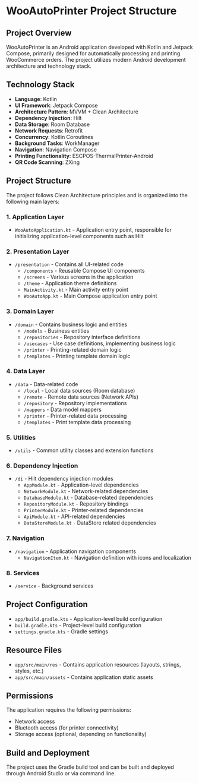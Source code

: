 # WooAutoPrinter Project Structure

## Project Overview
WooAutoPrinter is an Android application developed with Kotlin and Jetpack Compose, primarily designed for automatically processing and printing WooCommerce orders. The project utilizes modern Android development architecture and technology stack.

## Technology Stack
- **Language**: Kotlin
- **UI Framework**: Jetpack Compose
- **Architecture Pattern**: MVVM + Clean Architecture
- **Dependency Injection**: Hilt
- **Data Storage**: Room Database
- **Network Requests**: Retrofit
- **Concurrency**: Kotlin Coroutines
- **Background Tasks**: WorkManager
- **Navigation**: Navigation Compose
- **Printing Functionality**: ESCPOS-ThermalPrinter-Android
- **QR Code Scanning**: ZXing

## Project Structure
The project follows Clean Architecture principles and is organized into the following main layers:

### 1. Application Layer
- `WooAutoApplication.kt` - Application entry point, responsible for initializing application-level components such as Hilt

### 2. Presentation Layer
- `/presentation` - Contains all UI-related code
  - `/components` - Reusable Compose UI components
  - `/screens` - Various screens in the application
  - `/theme` - Application theme definitions
  - `MainActivity.kt` - Main activity entry point
  - `WooAutoApp.kt` - Main Compose application entry point

### 3. Domain Layer
- `/domain` - Contains business logic and entities
  - `/models` - Business entities
  - `/repositories` - Repository interface definitions
  - `/usecases` - Use case definitions, implementing business logic
  - `/printer` - Printing-related domain logic
  - `/templates` - Printing template domain logic

### 4. Data Layer
- `/data` - Data-related code
  - `/local` - Local data sources (Room database)
  - `/remote` - Remote data sources (Network APIs)
  - `/repository` - Repository implementations
  - `/mappers` - Data model mappers
  - `/printer` - Printer-related data processing
  - `/templates` - Print template data processing

### 5. Utilities
- `/utils` - Common utility classes and extension functions

### 6. Dependency Injection
- `/di` - Hilt dependency injection modules
  - `AppModule.kt` - Application-level dependencies
  - `NetworkModule.kt` - Network-related dependencies
  - `DatabaseModule.kt` - Database-related dependencies
  - `RepositoryModule.kt` - Repository bindings
  - `PrinterModule.kt` - Printer-related dependencies
  - `ApiModule.kt` - API-related dependencies
  - `DataStoreModule.kt` - DataStore related dependencies

### 7. Navigation
- `/navigation` - Application navigation components
  - `NavigationItem.kt` - Navigation definition with icons and localization

### 8. Services
- `/service` - Background services

## Project Configuration
- `app/build.gradle.kts` - Application-level build configuration
- `build.gradle.kts` - Project-level build configuration
- `settings.gradle.kts` - Gradle settings

## Resource Files
- `app/src/main/res` - Contains application resources (layouts, strings, styles, etc.)
- `app/src/main/assets` - Contains application static assets

## Permissions
The application requires the following permissions:
- Network access
- Bluetooth access (for printer connectivity)
- Storage access (optional, depending on functionality)

## Build and Deployment
The project uses the Gradle build tool and can be built and deployed through Android Studio or via command line. 